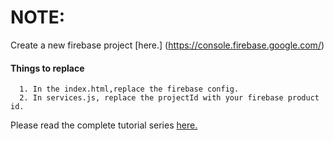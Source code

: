 # NOTE:
 Create a new firebase project [here.] (https://console.firebase.google.com/)

#### Things to replace
      1. In the index.html,replace the firebase config.
      2. In services.js, replace the projectId with your firebase product id.

Please read the complete tutorial series [here.](http://www.arjunsk.com/tag/firebase/) 
